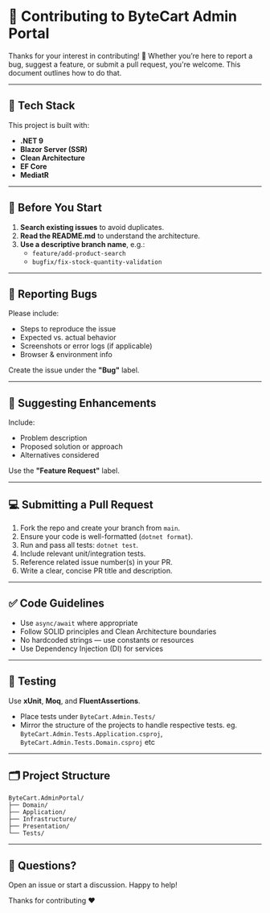 
# 🙌 Contributing to ByteCart Admin Portal

Thanks for your interest in contributing! 🎉 Whether you’re here to report a bug, suggest a feature, or submit a pull request, you're welcome. This document outlines how to do that.

---

## 🧰 Tech Stack

This project is built with:

- **.NET 9**
- **Blazor Server (SSR)**
- **Clean Architecture**
- **EF Core**
- **MediatR**

---

## 📌 Before You Start

1. **Search existing issues** to avoid duplicates.
2. **Read the README.md** to understand the architecture.
3. **Use a descriptive branch name**, e.g.:
   - `feature/add-product-search`
   - `bugfix/fix-stock-quantity-validation`

---

## 🐛 Reporting Bugs

Please include:

- Steps to reproduce the issue
- Expected vs. actual behavior
- Screenshots or error logs (if applicable)
- Browser & environment info

Create the issue under the **"Bug"** label.

---

## 🚀 Suggesting Enhancements

Include:

- Problem description
- Proposed solution or approach
- Alternatives considered

Use the **"Feature Request"** label.

---

## 💻 Submitting a Pull Request

1. Fork the repo and create your branch from `main`.
2. Ensure your code is well-formatted (`dotnet format`).
3. Run and pass all tests: `dotnet test`.
4. Include relevant unit/integration tests.
5. Reference related issue number(s) in your PR.
6. Write a clear, concise PR title and description.

---

## ✅ Code Guidelines

- Use `async/await` where appropriate
- Follow SOLID principles and Clean Architecture boundaries
- No hardcoded strings — use constants or resources
- Use Dependency Injection (DI) for services

---

## 🧪 Testing

Use **xUnit**, **Moq**, and **FluentAssertions**.

- Place tests under `ByteCart.Admin.Tests/`
- Mirror the structure of the projects to handle respective tests. eg. `ByteCart.Admin.Tests.Application.csproj`, `ByteCart.Admin.Tests.Domain.csproj` etc

---

## 🗂️ Project Structure

```
ByteCart.AdminPortal/
├── Domain/
├── Application/
├── Infrastructure/
├── Presentation/
└── Tests/
```

---

## 💬 Questions?

Open an issue or start a discussion. Happy to help!

Thanks for contributing ❤️  